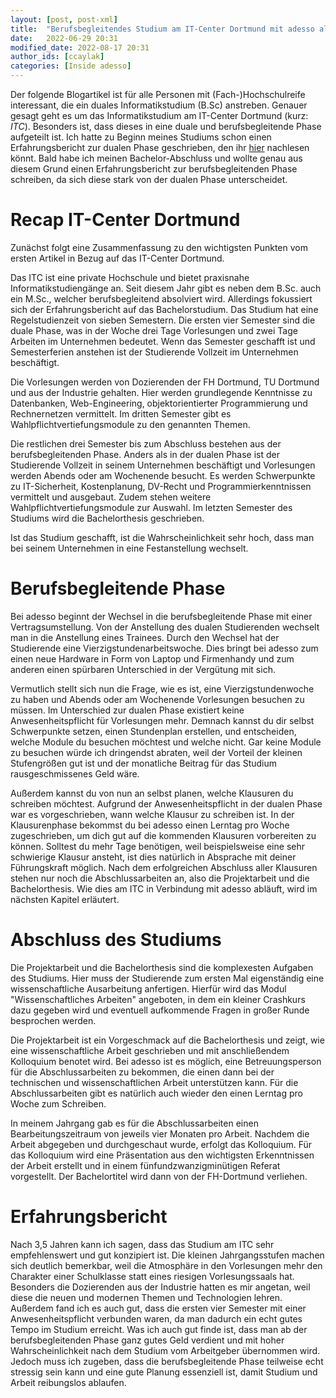 ```yaml
---
layout: [post, post-xml]              
title:  "Berufsbegleitendes Studium am IT-Center Dortmund mit adesso als Partner"            
date:   2022-06-29 20:31              
modified_date: 2022-08-17 20:31          
author_ids: [ccaylak]                       
categories: [Inside adesso]
---
```

Der folgende Blogartikel ist für alle Personen mit (Fach-)Hochschulreife interessant, die ein duales Informatikstudium (B.Sc) anstreben.
Genauer gesagt geht es um das Informatikstudium am IT-Center Dortmund (kurz: _ITC_).
Besonders ist, dass dieses in eine duale und berufsbegleitende Phase aufgeteilt ist.
Ich hatte zu Beginn meines Studiums schon einen Erfahrungsbericht zur dualen Phase geschrieben, den ihr [hier](https://www.adesso.de/de/news/blog/duales-studium-am-it-center-dortmund-mit-adesso-als-partner.jsp) nachlesen könnt.
Bald habe ich meinen Bachelor-Abschluss und wollte genau aus diesem Grund einen Erfahrungsbericht zur berufsbegleitenden Phase schreiben, da sich diese stark von der dualen Phase unterscheidet.

# Recap IT-Center Dortmund

Zunächst folgt eine Zusammenfassung zu den wichtigsten Punkten vom ersten Artikel in Bezug auf das IT-Center Dortmund.

Das ITC ist eine private Hochschule und bietet praxisnahe Informatikstudiengänge an.
Seit diesem Jahr gibt es neben dem B.Sc. auch ein M.Sc., welcher berufsbegleitend absolviert wird.
Allerdings fokussiert sich der Erfahrungsbericht auf das Bachelorstudium.
Das Studium hat eine Regelstudienzeit von sieben Semestern.
Die ersten vier Semester sind die duale Phase, was in der Woche drei Tage Vorlesungen und zwei Tage Arbeiten im Unternehmen bedeutet.
Wenn das Semester geschafft ist und Semesterferien anstehen ist der Studierende Vollzeit im Unternehmen beschäftigt.

Die Vorlesungen werden von Dozierenden der FH Dortmund, TU Dortmund und aus der Industrie gehalten.
Hier werden grundlegende Kenntnisse zu Datenbanken, Web-Engineering, objektorientierter Programmierung und Rechnernetzen vermittelt.
Im dritten Semester gibt es Wahlpflichtvertiefungsmodule zu den genannten Themen.

Die restlichen drei Semester bis zum Abschluss bestehen aus der berufsbegleitenden Phase.
Anders als in der dualen Phase ist der Studierende Vollzeit in seinem Unternehmen beschäftigt und Vorlesungen werden Abends oder am Wochenende besucht.
Es werden Schwerpunkte zu IT-Sicherheit, Kostenplanung, DV-Recht und Programmierkenntnissen vermittelt und ausgebaut.
Zudem stehen weitere Wahlpflichtvertiefungsmodule zur Auswahl. 
Im letzten Semester des Studiums wird die Bachelorthesis geschrieben.

Ist das Studium geschafft, ist die Wahrscheinlichkeit sehr hoch, dass man bei seinem Unternehmen in eine Festanstellung wechselt.

# Berufsbegleitende Phase

Bei adesso beginnt der Wechsel in die berufsbegleitende Phase mit einer Vertragsumstellung.
Von der Anstellung des dualen Studierenden wechselt man in die Anstellung eines Trainees.
Durch den Wechsel hat der Studierende eine Vierzigstundenarbeitswoche.
Dies bringt bei adesso zum einen neue Hardware in Form von Laptop und Firmenhandy und zum anderen einen spürbaren Unterschied in der Vergütung mit sich.

Vermutlich stellt sich nun die Frage, wie es ist, eine Vierzigstundenwoche zu haben und Abends oder am Wochenende Vorlesungen besuchen zu müssen.
Im Unterschied zur dualen Phase existiert keine Anwesenheitspflicht für Vorlesungen mehr.
Demnach kannst du dir selbst Schwerpunkte setzen, einen Stundenplan erstellen, und entscheiden, welche Module du besuchen möchtest und welche nicht.
Gar keine Module zu besuchen würde ich dringendst abraten, weil der Vorteil der kleinen Stufengrößen gut ist und der monatliche Beitrag für das Studium rausgeschmissenes Geld wäre.

Außerdem kannst du von nun an selbst planen, welche Klausuren du schreiben möchtest.
Aufgrund der Anwesenheitspflicht in der dualen Phase war es vorgeschrieben, wann welche Klausur zu schreiben ist.
In der Klausurenphase bekommst du bei adesso einen Lerntag pro Woche zugeschrieben, um dich gut auf die kommenden Klausuren vorbereiten zu können.
Solltest du mehr Tage benötigen, weil beispielsweise eine sehr schwierige Klausur ansteht, ist dies natürlich in Absprache mit deiner Führungskraft möglich.
Nach dem erfolgreichen Abschluss aller Klausuren stehen nur noch die Abschlussarbeiten an, also die Projektarbeit und die Bachelorthesis.
Wie dies am ITC in Verbindung mit adesso abläuft, wird im nächsten Kapitel erläutert.

# Abschluss des Studiums

Die Projektarbeit und die Bachelorthesis sind die komplexesten Aufgaben des Studiums.
Hier muss der Studierende zum ersten Mal eigenständig eine wissenschaftliche Ausarbeitung anfertigen.
Hierfür wird das Modul "Wissenschaftliches Arbeiten" angeboten, in dem ein kleiner Crashkurs dazu gegeben wird und eventuell aufkommende Fragen in großer Runde besprochen werden.

Die Projektarbeit ist ein Vorgeschmack auf die Bachelorthesis und zeigt, wie eine wissenschaftliche Arbeit geschrieben und mit anschließendem Kolloquium benotet wird.
Bei adesso ist es möglich, eine Betreuungsperson für die Abschlussarbeiten zu bekommen, die einen dann bei der technischen und wissenschaftlichen Arbeit unterstützen kann.
Für die Abschlussarbeiten gibt es natürlich auch wieder den einen Lerntag pro Woche zum Schreiben.

In meinem Jahrgang gab es für die Abschlussarbeiten einen Bearbeitungszeitraum von jeweils vier Monaten pro Arbeit.
Nachdem die Arbeit abgegeben und durchgeschaut wurde, erfolgt das Kolloquium.
Für das Kolloquium wird eine Präsentation aus den wichtigsten Erkenntnissen der Arbeit erstellt und in einem fünfundzwanzigminütigen Referat vorgestellt.
Der Bachelortitel wird dann von der FH-Dortmund verliehen.

# Erfahrungsbericht

Nach 3,5 Jahren kann ich sagen, dass das Studium am ITC sehr empfehlenswert und gut konzipiert ist.
Die kleinen Jahrgangsstufen machen sich deutlich bemerkbar, weil die Atmosphäre in den Vorlesungen mehr den Charakter einer Schulklasse statt eines riesigen Vorlesungssaals hat.
Besonders die Dozierenden aus der Industrie hatten es mir angetan, weil diese die neuen und modernen Themen und Technologien lehren.
Außerdem fand ich es auch gut, dass die ersten vier Semester mit einer Anwesenheitspflicht verbunden waren, da man dadurch ein echt gutes Tempo im Studium erreicht.
Was ich auch gut finde ist, dass man ab der berufsbegleitenden Phase ganz gutes Geld verdient und mit hoher Wahrscheinlichkeit nach dem Studium vom Arbeitgeber übernommen wird.
Jedoch muss ich zugeben, dass die berufsbegleitende Phase teilweise echt stressig sein kann und eine gute Planung essenziell ist, damit Studium und Arbeit reibungslos ablaufen.
